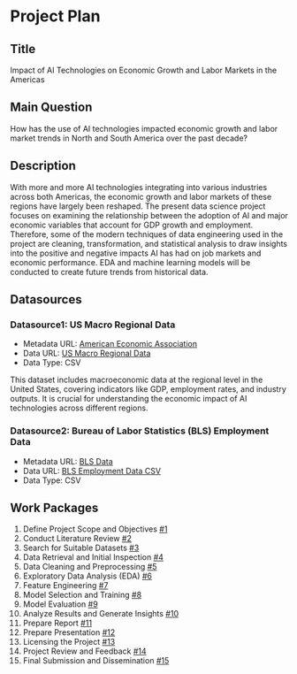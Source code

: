 # Project Plan

## Title
Impact of AI Technologies on Economic Growth and Labor Markets in the Americas

## Main Question
How has the use of AI technologies impacted economic growth and labor market trends in North and South America over the past decade?

## Description
With more and more AI technologies integrating into various industries across both Americas, the economic growth and labor markets of these regions have largely been reshaped. The present data science project focuses on examining the relationship between the adoption of AI and major economic variables that account for GDP growth and employment. Therefore, some of the modern techniques of data engineering used in the project are cleaning, transformation, and statistical analysis to draw insights into the positive and negative impacts AI has had on job markets and economic performance. EDA and machine learning models will be conducted to create future trends from historical data.

## Datasources

### Datasource1: US Macro Regional Data
* Metadata URL: [American Economic Association](https://www.aeaweb.org/resources/data/us-macro-regional)
* Data URL: [US Macro Regional Data](https://www.aeaweb.org/resources/data/us-macro-regional)
* Data Type: CSV

This dataset includes macroeconomic data at the regional level in the United States, covering indicators like GDP, employment rates, and industry outputs. It is crucial for understanding the economic impact of AI technologies across different regions.

### Datasource2: Bureau of Labor Statistics (BLS) Employment Data
* Metadata URL: [BLS Data](https://www.bls.gov/data/)
* Data URL: [BLS Employment Data CSV](https://www.bls.gov/ces/data.htm)
* Data Type: CSV

## Work Packages

1. Define Project Scope and Objectives [#1](https://github.com/monikaits44/made-project/issues/1)
2. Conduct Literature Review [#2](https://github.com/monikaits44/made-project/issues/2)
3. Search for Suitable Datasets [#3](https://github.com/monikaits44/made-project/issues/3)
4. Data Retrieval and Initial Inspection [#4](https://github.com/monikaits44/made-project/issues/4)
5. Data Cleaning and Preprocessing [#5](https://github.com/monikaits44/made-project/issues/5)
6. Exploratory Data Analysis (EDA) [#6](https://github.com/monikaits44/made-project/issues/6)
7. Feature Engineering [#7](https://github.com/monikaits44/made-project/issues/7)
8. Model Selection and Training [#8](https://github.com/monikaits44/made-project/issues/8)
9. Model Evaluation [#9](https://github.com/monikaits44/made-project/issues/9)
10. Analyze Results and Generate Insights [#10](https://github.com/monikaits44/made-project/issues/10)
11. Prepare Report [#11](https://github.com/monikaits44/made-project/issues/11)
12. Prepare Presentation [#12](https://github.com/monikaits44/made-project/issues/12)
13. Licensing the Project [#13](https://github.com/monikaits44/made-project/issues/13)
14. Project Review and Feedback [#14](https://github.com/monikaits44/made-project/issues/14)
15. Final Submission and Dissemination [#15](https://github.com/monikaits44/made-project/issues/15)
